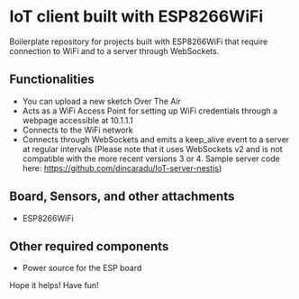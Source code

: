 # IoT client built with ESP8266WiFi

Boilerplate repository for projects built with ESP8266WiFi that require connection to WiFi and to a server through WebSockets.


## Functionalities

- You can upload a new sketch Over The Air
- Acts as a WiFi Access Point for setting up WiFi credentials through a webpage accessible at 10.1.1.1
- Connects to the WiFi network
- Connects through WebSockets and emits a keep_alive event to a server at regular intervals
  (Please note that it uses WebSockets v2 and is not compatible with the more recent versions 3 or 4. Sample server code here: https://github.com/dincaradu/IoT-server-nestjs)


## Board, Sensors, and other attachments

- ESP8266WiFi



## Other required components

- Power source for the ESP board

Hope it helps! Have fun!
